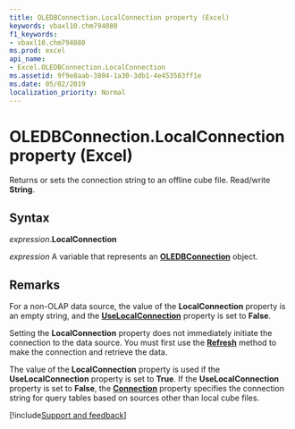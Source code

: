 ```yaml
---
title: OLEDBConnection.LocalConnection property (Excel)
keywords: vbaxl10.chm794080
f1_keywords:
- vbaxl10.chm794080
ms.prod: excel
api_name:
- Excel.OLEDBConnection.LocalConnection
ms.assetid: 9f9e8aab-3804-1a30-3db1-4e453583ff1e
ms.date: 05/02/2019
localization_priority: Normal
---
```



# OLEDBConnection.LocalConnection property (Excel)

Returns or sets the connection string to an offline cube file. Read/write **String**.


## Syntax

_expression_.**LocalConnection**

_expression_ A variable that represents an **[OLEDBConnection](Excel.OLEDBConnection.md)** object.


## Remarks

For a non-OLAP data source, the value of the **LocalConnection** property is an empty string, and the **[UseLocalConnection](Excel.OLEDBConnection.UseLocalConnection.md)** property is set to **False**.

Setting the **LocalConnection** property does not immediately initiate the connection to the data source. You must first use the **[Refresh](Excel.OLEDBConnection.Refresh.md)** method to make the connection and retrieve the data.

The value of the **LocalConnection** property is used if the **UseLocalConnection** property is set to **True**. If the **UseLocalConnection** property is set to **False**, the **[Connection](Excel.OLEDBConnection.Connection.md)** property specifies the connection string for query tables based on sources other than local cube files.




[!include[Support and feedback](~/includes/feedback-boilerplate.md)]